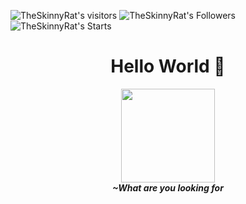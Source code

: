 ![TheSkinnyRat's visitors](https://visitor-badge.laobi.icu/badge?page_id=theskinnyrat.theskinnyrat)
![TheSkinnyRat's Followers](https://img.shields.io/github/followers/TheSkinnyRat?style=social)
![TheSkinnyRat's Starts](https://img.shields.io/github/stars/theskinnyrat?affiliations=OWNER%2CCOLLABORATOR%2CORGANIZATION_MEMBER&style=social)

<h1 align="center">Hello World 👋</h1>
<p align="center">
  <img src="https://ramadhan-block.r.server.nyrat.id/assets/frontend/img/cat-girl.gif" width="150" />
  <br>
  <b><i>~What are you looking for<i></b>
</p>
